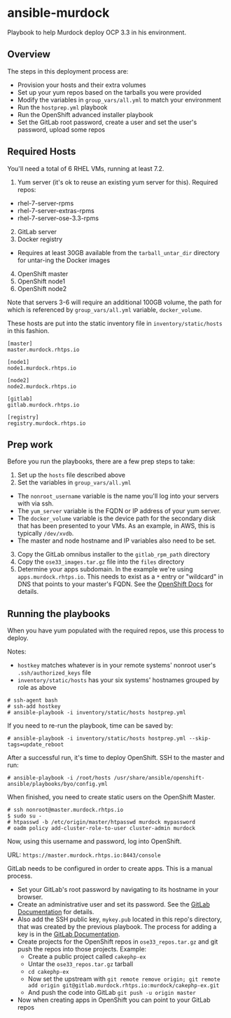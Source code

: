 ansible-murdock
===============

Playbook to help Murdock deploy OCP 3.3 in his environment.

Overview
--------
The steps in this deployment process are:

* Provision your hosts and their extra volumes
* Set up your yum repos based on the tarballs you were provided
* Modify the variables in ```group_vars/all.yml``` to match your environment
* Run the ```hostprep.yml``` playbook
* Run the OpenShift advanced installer playbook
* Set the GitLab root password, create a user and set the user's password, upload some repos

Required Hosts
--------------

You'll need a total of 6 RHEL VMs, running at least 7.2.

1. Yum server (it's ok to reuse an existing yum server for this). Required repos:
  * rhel-7-server-rpms
  * rhel-7-server-extras-rpms
  * rhel-7-server-ose-3.3-rpms
2. GitLab server
3. Docker registry
  * Requires at least 30GB available from the ```tarball_untar_dir``` directory for untar-ing the Docker images
4. OpenShift master
5. OpenShift node1
6. OpenShift node2

Note that servers 3-6 will require an additional 100GB volume, the path for which is referenced by ```group_vars/all.yml``` variable, ```docker_volume```.

These hosts are put into the static inventory file in ```inventory/static/hosts``` in this fashion.

```
[master]
master.murdock.rhtps.io

[node1]
node1.murdock.rhtps.io

[node2]
node2.murdock.rhtps.io

[gitlab]
gitlab.murdock.rhtps.io

[registry]
registry.murdock.rhtps.io
```

Prep work
---------

Before you run the playbooks, there are a few prep steps to take:

1. Set up the ```hosts``` file described above
2. Set the variables in ```group_vars/all.yml```
  * The ```nonroot_username``` variable is the name you'll log into your servers with via ssh.
  * The ```yum_server``` variable is the FQDN or IP address of your yum server.
  * The ```docker_volume``` variable is the device path for the secondary disk that has been presented to your VMs. As an example, in AWS, this is typically ```/dev/xvdb```.
  * The master and node hostname and IP variables also need to be set.
3. Copy the GitLab omnibus installer to the ```gitlab_rpm_path``` directory 
4. Copy the ```ose33_images.tar.gz``` file into the ```files``` directory
5. Determine your apps subdomain. In the example we're using ```apps.murdock.rhtps.io```. This needs to exist as a ```*``` entry or "wildcard" in DNS that points to your master's FQDN. See the [OpenShift Docs](https://docs.openshift.com/container-platform/3.3/install_config/install/prerequisites.html#wildcard-dns-prereq) for details. 

Running the playbooks
---------------------

When you have yum populated with the required repos, use this process to deploy.

Notes:
* ```hostkey``` matches whatever is in your remote systems' nonroot user's ```.ssh/authorized_keys``` file
* ```inventory/static/hosts``` has your six systems' hostnames grouped by role as above

```
# ssh-agent bash
# ssh-add hostkey
# ansible-playbook -i inventory/static/hosts hostprep.yml 
```

If you need to re-run the playbook, time can be saved by:

```
# ansible-playbook -i inventory/static/hosts hostprep.yml --skip-tags=update_reboot
```

After a successful run, it's time to deploy OpenShift. SSH to the master and run:

```
# ansible-playbook -i /root/hosts /usr/share/ansible/openshift-ansible/playbooks/byo/config.yml
```

When finished, you need to create static users on the OpenShift Master.

```
# ssh nonroot@master.murdock.rhtps.io
$ sudo su -
# htpasswd -b /etc/origin/master/htpasswd murdock mypassword
# oadm policy add-cluster-role-to-user cluster-admin murdock
```

Now, using this username and password, log into OpenShift.

URL: ```https://master.murdock.rhtps.io:8443/console```

GitLab needs to be configured in order to create apps. This is a manual process.

* Set your GitLab's root password by navigating to its hostname in your browser.
* Create an administrative user and set its password. See the [GitLab Documentation](https://docs.gitlab.com/ce/workflow/add-user/add-user.html) for details.
* Also add the SSH public key, ```mykey.pub``` located in this repo's directory, that was created by the previous playbook. The process for adding a key is in the [GitLab Documentation](https://docs.gitlab.com/ee/gitlab-basics/create-your-ssh-keys.html).
* Create projects for the OpenShift repos in ```ose33_repos.tar.gz``` and git push the repos into those projects. Example:
  * Create a public project called ```cakephp-ex```
  * Untar the ```ose33_repos.tar.gz``` tarball
  * ```cd cakephp-ex```
  * Now set the upstream with ```git remote remove origin; git remote add origin git@gitlab.murdock.rhtps.io:murdock/cakephp-ex.git```
  * And push the code into GitLab ```git push -u origin master```
* Now when creating apps in OpenShift you can point to your GitLab repos
  
